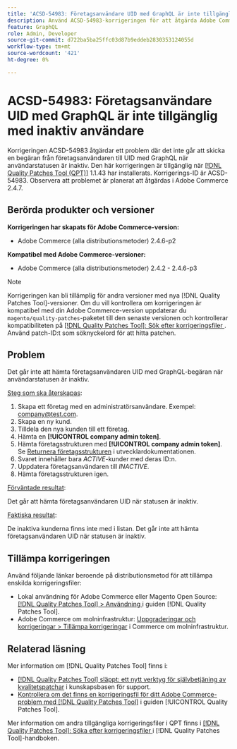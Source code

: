 ```yaml
---
title: 'ACSD-54983: Företagsanvändare UID med GraphQL är inte tillgänglig med inaktiv användare'
description: Använd ACSD-54983-korrigeringen för att åtgärda Adobe Commerce-problemet där det inte går att få företagsanvändaren UID med GraphQL-begäran när användarstatusen är inaktiv.
feature: GraphQL
role: Admin, Developer
source-git-commit: d722ba5ba25ffc03d87b9eddeb2830353124055d
workflow-type: tm+mt
source-wordcount: '421'
ht-degree: 0%

---
```


# ACSD-54983: Företagsanvändare UID med GraphQL är inte tillgänglig med inaktiv användare

Korrigeringen ACSD-54983 åtgärdar ett problem där det inte går att skicka en begäran från företagsanvändaren till UID med GraphQL när användarstatusen är inaktiv. Den här korrigeringen är tillgänglig när [[!DNL Quality Patches Tool (QPT)]](https://experienceleague.adobe.com/en/docs/commerce-knowledge-base/kb/announcements/commerce-announcements/magento-quality-patches-released-new-tool-to-self-serve-quality-patches) 1.1.43 har installerats. Korrigerings-ID är ACSD-54983. Observera att problemet är planerat att åtgärdas i Adobe Commerce 2.4.7.

## Berörda produkter och versioner

**Korrigeringen har skapats för Adobe Commerce-version:**

* Adobe Commerce (alla distributionsmetoder) 2.4.6-p2

**Kompatibel med Adobe Commerce-versioner:**

* Adobe Commerce (alla distributionsmetoder) 2.4.2 - 2.4.6-p3

>[!NOTE]
>
>Korrigeringen kan bli tillämplig för andra versioner med nya [!DNL Quality Patches Tool]-versioner. Om du vill kontrollera om korrigeringen är kompatibel med din Adobe Commerce-version uppdaterar du `magento/quality-patches`-paketet till den senaste versionen och kontrollerar kompatibiliteten på [[!DNL Quality Patches Tool]: Sök efter korrigeringsfiler ](https://experienceleague.adobe.com/tools/commerce-quality-patches/index.html). Använd patch-ID:t som söknyckelord för att hitta patchen.

## Problem

Det går inte att hämta företagsanvändaren UID med GraphQL-begäran när användarstatusen är inaktiv.

<u>Steg som ska återskapas</u>:

1. Skapa ett företag med en administratörsanvändare. Exempel: company@test.com.
1. Skapa en ny kund.
1. Tilldela den nya kunden till ett företag.
1. Hämta en **[!UICONTROL company admin token]**.
1. Hämta företagsstrukturen med **[!UICONTROL company admin token]**. Se [Returnera företagsstrukturen](https://developer.adobe.com/commerce/webapi/graphql/schema/b2b/company/queries/company/#return-the-company-structure) i utvecklardokumentationen.
1. Svaret innehåller bara *ACTIVE*-kunder med deras ID:n.
1. Uppdatera företagsanvändaren till *INACTIVE*.
1. Hämta företagsstrukturen igen.

<u>Förväntade resultat</u>:

Det går att hämta företagsanvändaren UID när statusen är inaktiv.

<u>Faktiska resultat</u>:

De inaktiva kunderna finns inte med i listan. Det går inte att hämta företagsanvändaren UID när statusen är inaktiv.

## Tillämpa korrigeringen

Använd följande länkar beroende på distributionsmetod för att tillämpa enskilda korrigeringsfiler:

* Lokal användning för Adobe Commerce eller Magento Open Source: [[!DNL Quality Patches Tool] > Användning ](https://experienceleague.adobe.com/docs/commerce-operations/tools/quality-patches-tool/usage.html) i guiden [!DNL Quality Patches Tool].
* Adobe Commerce om molninfrastruktur: [Uppgraderingar och korrigeringar > Tillämpa korrigeringar](https://experienceleague.adobe.com/docs/commerce-cloud-service/user-guide/develop/upgrade/apply-patches.html) i Commerce om molninfrastruktur.

## Relaterad läsning

Mer information om [!DNL Quality Patches Tool] finns i:

* [[!DNL Quality Patches Tool] släppt: ett nytt verktyg för självbetjäning av kvalitetspatchar](https://experienceleague.adobe.com/en/docs/commerce-knowledge-base/kb/announcements/commerce-announcements/magento-quality-patches-released-new-tool-to-self-serve-quality-patches) i kunskapsbasen för support.
* [Kontrollera om det finns en korrigeringsfil för ditt Adobe Commerce-problem med  [!DNL Quality Patches Tool]](/help/tools/quality-patches-tool/patches-available-in-qpt/check-patch-for-magento-issue-with-magento-quality-patches.md) i guiden [!UICONTROL Quality Patches Tool].


Mer information om andra tillgängliga korrigeringsfiler i QPT finns i [[!DNL Quality Patches Tool]: Söka efter korrigeringsfiler ](https://experienceleague.adobe.com/tools/commerce-quality-patches/index.html) i [!DNL Quality Patches Tool]-handboken.
